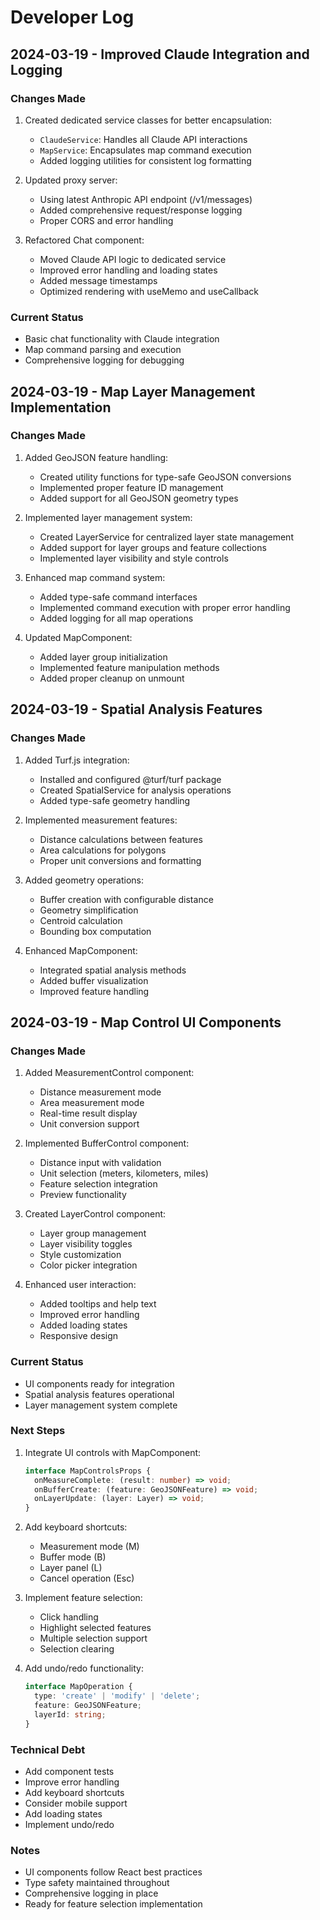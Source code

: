 # Developer Log

## 2024-03-19 - Improved Claude Integration and Logging

### Changes Made
1. Created dedicated service classes for better encapsulation:
   - `ClaudeService`: Handles all Claude API interactions
   - `MapService`: Encapsulates map command execution
   - Added logging utilities for consistent log formatting

2. Updated proxy server:
   - Using latest Anthropic API endpoint (/v1/messages)
   - Added comprehensive request/response logging
   - Proper CORS and error handling

3. Refactored Chat component:
   - Moved Claude API logic to dedicated service
   - Improved error handling and loading states
   - Added message timestamps
   - Optimized rendering with useMemo and useCallback

### Current Status
- Basic chat functionality with Claude integration
- Map command parsing and execution
- Comprehensive logging for debugging

## 2024-03-19 - Map Layer Management Implementation

### Changes Made
1. Added GeoJSON feature handling:
   - Created utility functions for type-safe GeoJSON conversions
   - Implemented proper feature ID management
   - Added support for all GeoJSON geometry types

2. Implemented layer management system:
   - Created LayerService for centralized layer state management
   - Added support for layer groups and feature collections
   - Implemented layer visibility and style controls

3. Enhanced map command system:
   - Added type-safe command interfaces
   - Implemented command execution with proper error handling
   - Added logging for all map operations

4. Updated MapComponent:
   - Added layer group initialization
   - Implemented feature manipulation methods
   - Added proper cleanup on unmount

## 2024-03-19 - Spatial Analysis Features

### Changes Made
1. Added Turf.js integration:
   - Installed and configured @turf/turf package
   - Created SpatialService for analysis operations
   - Added type-safe geometry handling

2. Implemented measurement features:
   - Distance calculations between features
   - Area calculations for polygons
   - Proper unit conversions and formatting

3. Added geometry operations:
   - Buffer creation with configurable distance
   - Geometry simplification
   - Centroid calculation
   - Bounding box computation

4. Enhanced MapComponent:
   - Integrated spatial analysis methods
   - Added buffer visualization
   - Improved feature handling

## 2024-03-19 - Map Control UI Components

### Changes Made
1. Added MeasurementControl component:
   - Distance measurement mode
   - Area measurement mode
   - Real-time result display
   - Unit conversion support

2. Implemented BufferControl component:
   - Distance input with validation
   - Unit selection (meters, kilometers, miles)
   - Feature selection integration
   - Preview functionality

3. Created LayerControl component:
   - Layer group management
   - Layer visibility toggles
   - Style customization
   - Color picker integration

4. Enhanced user interaction:
   - Added tooltips and help text
   - Improved error handling
   - Added loading states
   - Responsive design

### Current Status
- UI components ready for integration
- Spatial analysis features operational
- Layer management system complete

### Next Steps
1. Integrate UI controls with MapComponent:
   ```typescript
   interface MapControlsProps {
     onMeasureComplete: (result: number) => void;
     onBufferCreate: (feature: GeoJSONFeature) => void;
     onLayerUpdate: (layer: Layer) => void;
   }
   ```

2. Add keyboard shortcuts:
   - Measurement mode (M)
   - Buffer mode (B)
   - Layer panel (L)
   - Cancel operation (Esc)

3. Implement feature selection:
   - Click handling
   - Highlight selected features
   - Multiple selection support
   - Selection clearing

4. Add undo/redo functionality:
   ```typescript
   interface MapOperation {
     type: 'create' | 'modify' | 'delete';
     feature: GeoJSONFeature;
     layerId: string;
   }
   ```

### Technical Debt
- Add component tests
- Improve error handling
- Add keyboard shortcuts
- Consider mobile support
- Add loading states
- Implement undo/redo

### Notes
- UI components follow React best practices
- Type safety maintained throughout
- Comprehensive logging in place
- Ready for feature selection implementation
